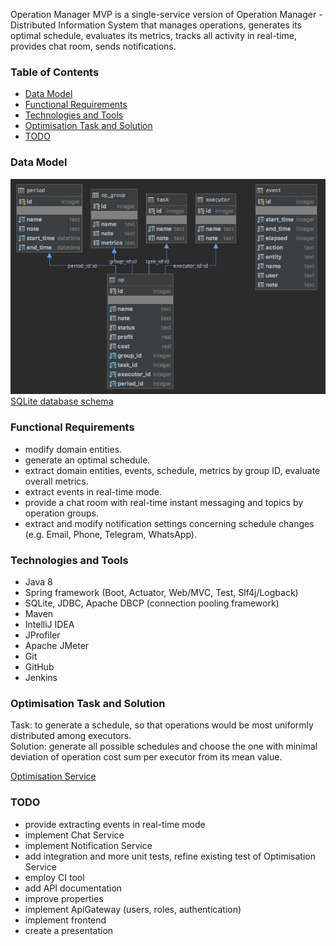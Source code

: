 Operation Manager MVP is a single-service version of Operation Manager - Distributed Information System 
that manages operations, generates its optimal schedule, 
evaluates its metrics, tracks all activity in real-time, provides chat room, sends notifications.

### Table of Contents  
- [Data Model](#data-model)  
- [Functional Requirements](#functional-requirements)  
- [Technologies and Tools](#technologies-and-tools)  
- [Optimisation Task and Solution](#optimisation-task-and-solution)   
- [TODO](#todo)  

### Data Model  
![Data Model Diagram](src/main/resources/operation-manager-mvp-schema.png)  
[SQLite database schema](src/main/resources/operation-manager-mvp-schema.sql)  

### Functional Requirements  
* modify domain entities.  
* generate an optimal schedule.  
* extract domain entities, events, schedule, metrics by group ID, evaluate overall metrics.  
* extract events in real-time mode.  
* provide a chat room with real-time instant messaging and topics by operation groups.   
* extract and modify notification settings concerning schedule changes (e.g. Email, Phone, Telegram, WhatsApp).  

### Technologies and Tools
* Java 8 
* Spring framework (Boot, Actuator, Web/MVC, Test, Slf4j/Logback)
* SQLite, JDBC, Apache DBCP (connection pooling framework)  
* Maven 
* IntelliJ IDEA  
* JProfiler 
* Apache JMeter   
* Git 
* GitHub 
* Jenkins  

### Optimisation Task and Solution  
Task: to generate a schedule, so that operations would be most uniformly distributed among executors.  
Solution: generate all possible schedules and choose the one with minimal deviation of operation cost sum per executor 
from its mean value. 

[Optimisation Service](src/main/java/com/sergeykotov/operationmanagermvp/schedule/OptimisationService.java)  

### TODO  
* provide extracting events in real-time mode  
* implement Chat Service  
* implement Notification Service  
* add integration and more unit tests, refine existing test of Optimisation Service  
* employ CI tool  
* add API documentation  
* improve properties  
* implement ApiGateway (users, roles, authentication)  
* implement frontend  
* create a presentation